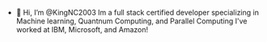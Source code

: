 - 👋 Hi, I’m @KingNC2003
  Im a full stack certified developer specializing in Machine learning, Quantnum Computing, and Parallel Computing
  I've worked at IBM, Microsoft, and Amazon!
  

<!---
KingNC2003/KingNC2003 is a ✨ special ✨ repository because its `README.md` (this file) appears on your GitHub profile.
You can click the Preview link to take a look at your changes.
--->
